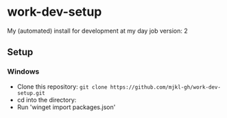 # work-dev-setup
My (automated) install for development at my day job
version: 2


## Setup <a name = "setup"></a>
### Windows <a name = "windows"></a>
 - Clone this repository: `git clone https://github.com/mjkl-gh/work-dev-setup.git`
 - cd into the directory: 
 - Run 'winget import packages.json' 